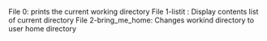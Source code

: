 File 0: prints the current working directory
File 1-listit : Display contents list of current directory
File 2-bring_me_home: Changes workind directory to user home directory
